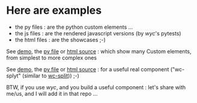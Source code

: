 # Here are examples

 * the py files : are the python custom elements ...
 * the js files : are the rendered javascript versions (by *wyc*'s pytests)
 * the html files : are the showcases ;-)

See [demo](https://htmlpreview.github.io/?https://github.com/manatlan/wyc/blob/main/examples/many.html), the [py file](many.py) or [html source](many.html) : which show many Custom elements, from simplest to more complex ones

See [demo](https://htmlpreview.github.io/?https://github.com/manatlan/wyc/blob/main/examples/wcsplyt.html), the [py file](wcsplyt.py) or [html source](wcsplyt.html) : for a useful real component ("wc-splyt" (similar to [wc-split](https://github.com/Giwi/wc-split))) ;-)


BTW, if you use *wyc*, and you build a useful component : let's share with me/us, and I will add it in that repo ...